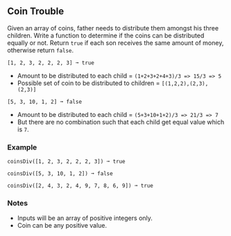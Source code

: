 ## Coin Trouble

Given an array of coins, father needs to distribute them amongst his three children. Write a function to determine if the coins can be distributed equally or not. Return `true` if each son receives the same amount of money, otherwise return `false`.

```
[1, 2, 3, 2, 2, 2, 3] ➞ true
```

- Amount to be distributed to each child = `(1+2+3+2+4+3)/3 => 15/3 => 5`
- Possible set of coin to be distributed to children = `[(1,2,2),(2,3),(2,3)]`

```
[5, 3, 10, 1, 2] ➞ false
```

- Amount to be distributed to each child = `(5+3+10+1+2)/3 => 21/3 => 7`
- But there are no combination such that each child get equal value which is `7`.

### Example

```text
coinsDiv([1, 2, 3, 2, 2, 2, 3]) ➞ true

coinsDiv([5, 3, 10, 1, 2]) ➞ false

coinsDiv([2, 4, 3, 2, 4, 9, 7, 8, 6, 9]) ➞ true
```

### Notes

- Inputs will be an array of positive integers only.
- Coin can be any positive value.